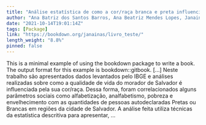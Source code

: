 ```yaml
---
title: "Análise estatística de como a cor/raça branca e preta influencia na qualidade de vida do morador de Salvador"
author: "Ana Batriz dos Santos Barros, Ana Beatriz Mendes Lopes, Janaina Souza de Souza e Simão Pedro de Oliveira Urpia"
date: "2021-10-14T19:01:14Z"
tags: [Package]
link: "https://bookdown.org/janainas/livro_teste/"
length_weight: "8.8%"
pinned: false
---
```


This is a minimal example of using the bookdown package to write a book. The output format for this example is bookdown::gitbook. [...] Neste trabalho são apresentados dados levantados pelo IBGE e análises realizadas sobre como a qualidade de vida do morador de Salvador é influenciada pela sua cor/raça. Dessa forma, foram correlacionados alguns parâmetros sociais como alfabetização, analfabetismo, pobreza e envelhecimento com as quantidades de pessoas autodeclaradas Pretas ou Brancas em regiões da cidade de Salvador. A análise feita utiliza técnicas da estatística descritiva para apresentar, ...
